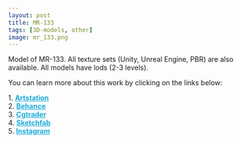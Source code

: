 ```yaml
---
layout: post 
title: MR-133
tags: [3D-models, other]
image: mr_133.png
---
```

Model of MR-133.
All texture sets (Unity, Unreal Engine, PBR) are also available. 
All models have lods (2-3 levels).

<!--more-->

You can learn more about this work by clicking on the links below: <br/>

<div>
	1.
    <a href="https://www.artstation.com/artwork/e0aRW3" target="_blank" style="font-weight: bold; color: #1CAAD9;">Artstation</a><br/>
	2.
	<a href="https://www.behance.net/gallery/72171153/MR-133" target="_blank" style="font-weight: bold; color: #1CAAD9;">Behance</a><br/>	
	3.
	<a href="https://www.cgtrader.com/3d-models/military/gun/mr-133" target="_blank" style="font-weight: bold; color: #1CAAD9;">Cgtrader</a><br/>
	4.
	<a href="https://sketchfab.com/3d-models/mr-133-df50792678f941f7aeca66141020bcf5" target="_blank" style="font-weight: bold; color: #1CAAD9;">Sketchfab</a><br/>	
	5.
	<a href="https://www.instagram.com/p/CCarZv9hYGx/" target="_blank" style="font-weight: bold; color: #1CAAD9;">Instagram</a><br/>
</div>
